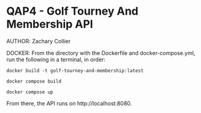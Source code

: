 # QAP4 - Golf Tourney And Membership API
AUTHOR: Zachary Collier

DOCKER:
From the directory with the Dockerfile and docker-compose.yml, run the following in a terminal, in order:

```docker build -t golf-tourney-and-membership:latest```

```docker compose build```

```docker compose up```

From there, the API runs on http://localhost:8080.